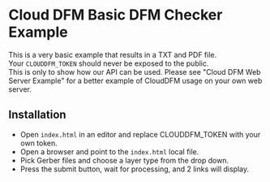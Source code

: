 # Cloud DFM Basic DFM Checker Example
This is a very basic example that results in a TXT and PDF file.  
Your `CLOUDDFM_TOKEN` should never be exposed to the public.  
This is only to show how our API can be used.  Please see "Cloud DFM Web Server Example"
for a better example of CloudDFM usage on your own web server.

## Installation
* Open `index.html` in an editor and replace CLOUDDFM_TOKEN with your own token.
* Open a browser and point to the `index.html` local file.
* Pick Gerber files and choose a layer type from the drop down.
* Press the submit button, wait for processing, and 2 links will display.
